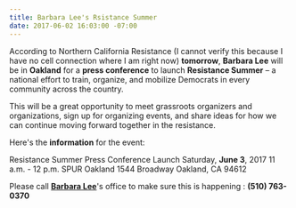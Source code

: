 ```yaml
---
title: Barbara Lee's Rsistance Summer
date: 2017-06-02 16:03:00 -07:00
---
```


According to Northern California Resistance (I cannot verify this because I have no cell connection where I am right now)  **tomorrow**, **Barbara Lee** will be in **Oakland** for a **press conference** to launch **Resistance Summer** – a national effort to train, organize, and mobilize Democrats in every community across the country. 

This will be a great opportunity to meet grassroots organizers and organizations, sign up for organizing events, and share ideas for how we can continue moving forward together in the resistance.
 
Here's the **information** for the event:
 
Resistance Summer Press Conference Launch
Saturday, **June 3**, 2017
11 a.m. - 12 p.m.
SPUR Oakland
1544 Broadway
Oakland, CA 94612

Please call [**Barbara Lee**](https://lee.house.gov/)'s office to make sure this is happening : **(510) 763-0370**
 
 
